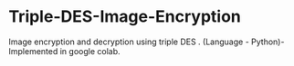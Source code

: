 # Triple-DES-Image-Encryption
Image encryption and decryption using triple DES . (Language - Python)-Implemented in google colab.
